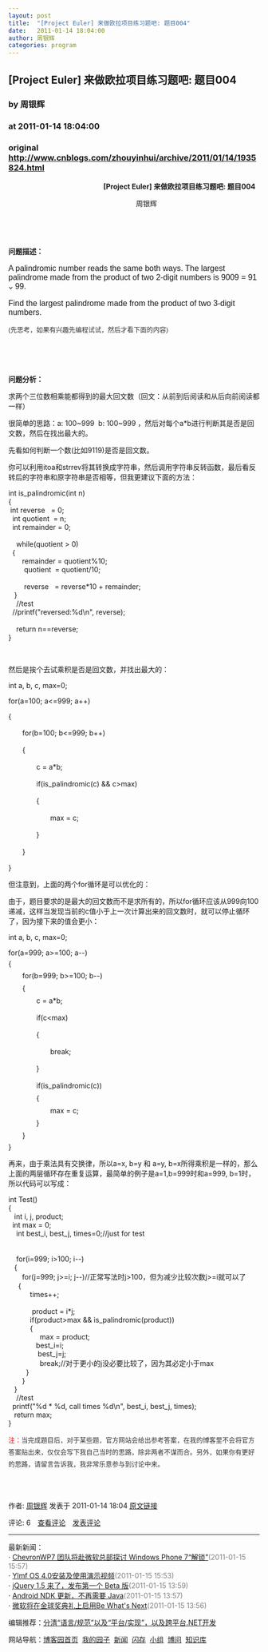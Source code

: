 ```yaml
---
layout: post
title:  "[Project Euler] 来做欧拉项目练习题吧: 题目004"
date:   2011-01-14 18:04:00
author: 周银辉
categories: program
---
```


## [Project Euler] 来做欧拉项目练习题吧: 题目004
### by 周银辉
### at 2011-01-14 18:04:00
### original <http://www.cnblogs.com/zhouyinhui/archive/2011/01/14/1935824.html>

<p><p>                                             <strong>    [Project Euler] 来做欧拉项目练习题吧: 题目004</strong></p><p>                                                                 周银辉</p><p> </p><p> </p><p><strong>问题描述：</strong></p><div><span style="font-family:&#39;Trebuchet MS&#39;,sans-serif;line-height:normal;font-size:16px"><p>A palindromic number reads the same both ways. The largest palindrome made from the product of two 2-digit numbers is 9009 = 91 <img src="http://projecteuler.net/images/symbol_times.gif" width="9" height="9" alt="×" border="0" style="border-top-width:0px;border-right-width:0px;border-bottom-width:0px;border-left-width:0px;border-style:initial;border-color:initial;vertical-align:middle"> 99.</p></span></div><p><span style="font-family:&#39;Trebuchet MS&#39;,sans-serif;line-height:normal;font-size:16px">Find the largest palindrome made from the product of two 3-digit numbers.</span> </p><p><span style="font-family:verdana,宋体,Arial;line-height:24px;font-size:13px;color:#333333"><span style="margin-top:0px;margin-right:0px;margin-bottom:0px;margin-left:0px;padding-top:0px;padding-right:0px;padding-bottom:0px;padding-left:0px;font-family:verdana,宋体,Arial;line-height:24px;font-size:13px;color:#333333">(先思考，如果有兴趣先编程试试，然后才看下面的内容) </span> </span> </p><p> </p><p> </p><p><strong>问题分析：</strong></p><p>求两个三位数相乘能都得到的最大回文数（回文：从前到后阅读和从后向前阅读都一样） </p><p>很简单的思路：a: 100~999  b: 100~999 ，然后对每个a*b进行判断其是否是回文数，然后在找出最大的。</p><p>先看如何判断一个数(比如9119)是否是回文数。</p><p>你可以利用itoa和strrev将其转换成字符串，然后调用字符串反转函数，最后看反转后的字符串和原字符串是否相等，但我更建议下面的方法：</p><p><div><div>int is_palindromic(int n)</div><div>{</div><div><span style="white-space:pre">	</span>int reverse   = 0;</div><div><span style="white-space:pre">	</span>int quotient  = n;</div><div><span style="white-space:pre">	</span>int remainder = 0;</div><div><span style="white-space:pre">	</span></div><div><span style="white-space:pre">	</span>while(quotient &gt; 0)</div><div><span style="white-space:pre">	</span>{</div><div><span style="white-space:pre">		</span>remainder = quotient%10;</div><div><span style="white-space:pre">		</span>quotient  = quotient/10;</div><div><span style="white-space:pre">		</span></div><div><span style="white-space:pre">		</span>reverse   = reverse*10 + remainder;<span style="white-space:pre">	</span> </div><div><span style="white-space:pre">	</span>}</div><div></div><div><span style="white-space:pre">	</span>//test</div><div><span style="white-space:pre">	</span>//printf("reversed:%d\n", reverse);</div><div><span style="white-space:pre">	</span></div><div><span style="white-space:pre">	</span>return n==reverse;</div><div>}</div><p> </p><p>然后是挨个去试乘积是否是回文数，并找出最大的：</p><p>int a, b, c, max=0;</p><p>for(a=100; a&lt;=999; a++)</p><p>{</p><p>　　for(b=100; b&lt;=999; b++)</p><p>　　{</p><p>　　　　c = a*b;</p><p>　　　　if(is_palindromic(c) &amp;&amp; c&gt;max)</p><p>　　　　{</p><p>　　　　　　max = c; </p><p>　　　　} </p><p>　　} </p><p>} </p><p>但注意到，上面的两个for循环是可以优化的：</p><p>由于，题目要求的是最大的回文数而不是求所有的，所以for循环应该从999向100递减，这样当发现当前的c值小于上一次计算出来的回文数时，就可以停止循环了，因为接下来的值会更小：</p><p>int a, b, c, max=0;</p><div><p style="margin-top:5px;margin-right:auto;margin-bottom:5px;margin-left:auto;text-indent:0px">for(a=999; a&gt;=100; a--)</p><p style="margin-top:5px;margin-right:auto;margin-bottom:5px;margin-left:auto;text-indent:0px">{</p><p style="margin-top:5px;margin-right:auto;margin-bottom:5px;margin-left:auto;text-indent:0px">　　for(b=999; b&gt;=100; b--)</p><p style="margin-top:5px;margin-right:auto;margin-bottom:5px;margin-left:auto;text-indent:0px">　　{</p><p style="margin-top:5px;margin-right:auto;margin-bottom:5px;margin-left:auto;text-indent:0px">　　　　c = a*b;</p><p>　　　　if(c&lt;max)</p><p>　　　　{</p><p>　　　　　　break;</p><p>　　　　} </p><p style="margin-top:5px;margin-right:auto;margin-bottom:5px;margin-left:auto;text-indent:0px">　　　　if(is_palindromic(c))</p><p style="margin-top:5px;margin-right:auto;margin-bottom:5px;margin-left:auto;text-indent:0px">　　　　{</p><p style="margin-top:5px;margin-right:auto;margin-bottom:5px;margin-left:auto;text-indent:0px">　　　　　　max = c; </p><p style="margin-top:5px;margin-right:auto;margin-bottom:5px;margin-left:auto;text-indent:0px">　　　　} </p><p style="margin-top:5px;margin-right:auto;margin-bottom:5px;margin-left:auto;text-indent:0px">　　} </p><p style="margin-top:5px;margin-right:auto;margin-bottom:5px;margin-left:auto;text-indent:0px">} </p></div><p>再来，由于乘法具有交换律，所以a=x, b=y 和 a=y, b=x所得乘积是一样的，那么上面的两层循环存在重复运算，最简单的例子是a=1,b=999时和a=999, b=1时，所以代码可以写成：</p><div><p style="margin-top:5px;margin-right:auto;margin-bottom:5px;margin-left:auto;text-indent:0px"><div><div>int Test()</div><div>{</div><div><span style="white-space:pre">	</span>int i, j, product;</div><div><span style="white-space:pre">	</span>int max = 0;</div><div><span style="white-space:pre">	</span>int best_i, best_j, times=0;//just for test</div><div><span style="white-space:pre">	</span></div><div><span style="white-space:pre">			</span></div><div><span style="white-space:pre">	</span>for(i=999; i&gt;100; i--)</div><div><span style="white-space:pre">	</span>{</div><div><span style="white-space:pre">		</span>for(j=999; j&gt;=i; j--)//正常写法时j&gt;100，但为减少比较次数j&gt;=i就可以了</div><div><span style="white-space:pre">		</span>{</div><div><span style="white-space:pre">			</span>times++;</div><div><span style="white-space:pre">			</span></div><div><span style="white-space:pre">			</span>product = i*j;</div><div></div><div><span style="white-space:pre">			</span>if(product&gt;max &amp;&amp; is_palindromic(product))</div><div><span style="white-space:pre">			</span>{<span style="white-space:pre">	</span></div><div><span style="white-space:pre">				</span>max = product;</div><div><span style="white-space:pre">				</span>best_i=i;</div><div><span style="white-space:pre">				</span>best_j=j;</div><div></div><div><span style="white-space:pre">				</span>break;//对于更小的j没必要比较了，因为其必定小于max</div><div><span style="white-space:pre">			</span>}</div><div><span style="white-space:pre">		</span>}</div><div><span style="white-space:pre">	</span>}</div><div></div><div><span style="white-space:pre">	</span>//test</div><div><span style="white-space:pre">	</span>printf("%d * %d, call times %d\n", best_i, best_j, times);</div><div></div><div><span style="white-space:pre">	</span>return max;</div><div>}</div></div><div></div></p></div><p><span style="font-family:verdana,宋体,Arial;line-height:24px;font-size:13px;color:#333333"><span style="margin-top:0px;margin-right:0px;margin-bottom:0px;margin-left:0px;padding-top:0px;padding-right:0px;padding-bottom:0px;padding-left:0px;font-family:verdana,宋体,Arial;line-height:24px;font-size:13px;color:#333333"><span style="margin-top:0px;margin-right:0px;margin-bottom:0px;margin-left:0px;padding-top:0px;padding-right:0px;padding-bottom:0px;padding-left:0px;color:red">注：</span></span></span><span style="font-family:verdana,宋体,Arial;line-height:24px;font-size:13px;color:#333333"><span style="margin-top:0px;margin-right:0px;margin-bottom:0px;margin-left:0px;padding-top:0px;padding-right:0px;padding-bottom:0px;padding-left:0px;font-family:verdana,宋体,Arial;line-height:24px;font-size:13px;color:#333333">当完成题目后，对于某些题，官方网站会给出参考答案，在我的博客里不会将官方答案贴出来，仅仅会写下我自己当时的思路，除非两者不谋而合。另外，如果你有更好的思路，请留言告诉我，我非常乐意参与到讨论中来。</span></span> </p><p> </p></div></p><img src="http://www.cnblogs.com/zhouyinhui/aggbug/1935824.html?type=1" width="1" height="1" alt=""><p>作者: <a href="http://www.cnblogs.com/zhouyinhui/">周银辉</a> 发表于 2011-01-14 18:04 <a href="http://www.cnblogs.com/zhouyinhui/archive/2011/01/14/1935824.html">原文链接</a></p><p>评论: 6　<a href="http://www.cnblogs.com/zhouyinhui/archive/2011/01/14/1935824.html#pagedcomment">查看评论</a>　<a href="http://www.cnblogs.com/zhouyinhui/archive/2011/01/14/1935824.html#commentform">发表评论</a></p><hr><p>最新新闻：<br>· <a href="http://news.cnblogs.com/n/88403/">ChevronWP7 团队将赴微软总部探讨 Windows Phone 7“解锁”</a><span style="color:gray">(2011-01-15 15:57)</span><br>· <a href="http://news.cnblogs.com/n/88402/">Ylmf OS 4.0安装及使用演示视频</a><span style="color:gray">(2011-01-15 15:53)</span><br>· <a href="http://news.cnblogs.com/n/88401/">jQuery 1.5 来了，发布第一个 Beta 版</a><span style="color:gray">(2011-01-15 13:59)</span><br>· <a href="http://news.cnblogs.com/n/88400/">Android NDK 更新，不再需要 Java</a><span style="color:gray">(2011-01-15 13:57)</span><br>· <a href="http://news.cnblogs.com/n/88399/">微软将在金球奖典礼上启用Be What's Next</a><span style="color:gray">(2011-01-15 13:56)</span><br></p><p>编辑推荐：<a href="http://www.cnblogs.com/JeffreyZhao/archive/2011/01/14/be-clear-with-language-spec-and-platform-implementation-dotnet-cross-platform.html">分清“语言/规范”以及“平台/实现”，以及跨平台.NET开发</a><br></p><p>网站导航：<a href="http://www.cnblogs.com">博客园首页</a>  <a href="http://home.cnblogs.com/">我的园子</a>  <a href="http://news.cnblogs.com">新闻</a>  <a href="http://home.cnblogs.com/ing/">闪存</a>  <a href="http://home.cnblogs.com/group/">小组</a>  <a href="http://space.cnblogs.com/q/">博问</a>  <a href="http://kb.cnblogs.com">知识库</a></p></p>